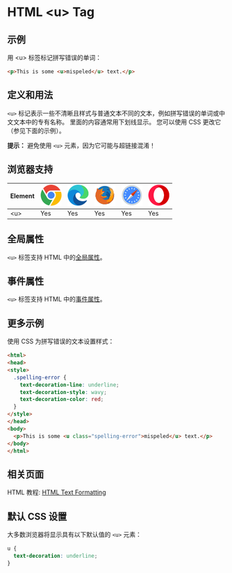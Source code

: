 HTML \<u> Tag
===

## 示例

用 \<u> 标签标记拼写错误的单词：

```html idoc:preview:iframe
<p>This is some <u>mispeled</u> text.</p>
```

## 定义和用法

`<u>` 标记表示一些不清晰且样式与普通文本不同的文本，例如拼写错误的单词或中文文本中的专有名称。 里面的内容通常用下划线显示。 您可以使用 CSS 更改它（参见下面的示例）。

**提示：** 避免使用 `<u>` 元素，因为它可能与超链接混淆！

## 浏览器支持

| Element | ![chrome][1] | ![edge][2] | ![firefox][3] | ![safari][4] | ![opera][5] |
| ------- | --- | --- | --- | --- | --- |
| \<u>    | Yes | Yes | Yes | Yes | Yes |

## 全局属性

`<u>` 标签支持 HTML 中的[全局属性](../reference/standardattributes.md)。

## 事件属性

`<u>` 标签支持 HTML 中的[事件属性](../reference/eventattributes.md)。

## 更多示例

使用 CSS 为拼写错误的文本设置样式：

```html idoc:preview:iframe
<html>
<head>
<style>
  .spelling-error {
    text-decoration-line: underline;
    text-decoration-style: wavy;
    text-decoration-color: red;
  }
</style>
</head>
<body>
  <p>This is some <u class="spelling-error">mispeled</u> text.</p>
</body>
</html>
```
<!--rehype:style=height: 80px;-->

## 相关页面

HTML 教程: [HTML Text Formatting](../tutorial/formatting.md)

## 默认 CSS 设置

大多数浏览器将显示具有以下默认值的 `<u>` 元素：

```css
u {
  text-decoration: underline;
}
```

[1]: ../assets/chrome.svg
[2]: ../assets/edge.svg
[3]: ../assets/firefox.svg
[4]: ../assets/safari.svg
[5]: ../assets/opera.svg